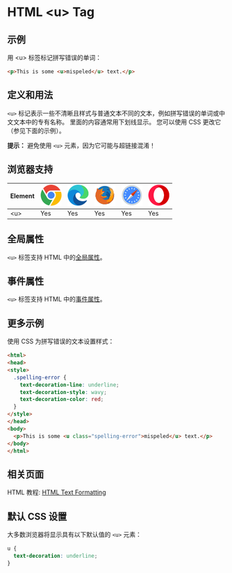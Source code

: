 HTML \<u> Tag
===

## 示例

用 \<u> 标签标记拼写错误的单词：

```html idoc:preview:iframe
<p>This is some <u>mispeled</u> text.</p>
```

## 定义和用法

`<u>` 标记表示一些不清晰且样式与普通文本不同的文本，例如拼写错误的单词或中文文本中的专有名称。 里面的内容通常用下划线显示。 您可以使用 CSS 更改它（参见下面的示例）。

**提示：** 避免使用 `<u>` 元素，因为它可能与超链接混淆！

## 浏览器支持

| Element | ![chrome][1] | ![edge][2] | ![firefox][3] | ![safari][4] | ![opera][5] |
| ------- | --- | --- | --- | --- | --- |
| \<u>    | Yes | Yes | Yes | Yes | Yes |

## 全局属性

`<u>` 标签支持 HTML 中的[全局属性](../reference/standardattributes.md)。

## 事件属性

`<u>` 标签支持 HTML 中的[事件属性](../reference/eventattributes.md)。

## 更多示例

使用 CSS 为拼写错误的文本设置样式：

```html idoc:preview:iframe
<html>
<head>
<style>
  .spelling-error {
    text-decoration-line: underline;
    text-decoration-style: wavy;
    text-decoration-color: red;
  }
</style>
</head>
<body>
  <p>This is some <u class="spelling-error">mispeled</u> text.</p>
</body>
</html>
```
<!--rehype:style=height: 80px;-->

## 相关页面

HTML 教程: [HTML Text Formatting](../tutorial/formatting.md)

## 默认 CSS 设置

大多数浏览器将显示具有以下默认值的 `<u>` 元素：

```css
u {
  text-decoration: underline;
}
```

[1]: ../assets/chrome.svg
[2]: ../assets/edge.svg
[3]: ../assets/firefox.svg
[4]: ../assets/safari.svg
[5]: ../assets/opera.svg